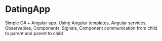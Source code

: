 # DatingApp
Simple C# + Angular app. 
Using 
  Angular templates,
  Angular services, 
  Observables, 
  Components, 
  Signals, 
  Component communication from child to parent and parent to child

